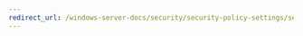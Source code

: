```yaml
---
redirect_url: /windows-server-docs/security/security-policy-settings/security-options/network-security-restrict-ntlm-audit-incoming-ntlm-traffic.md
---
```

